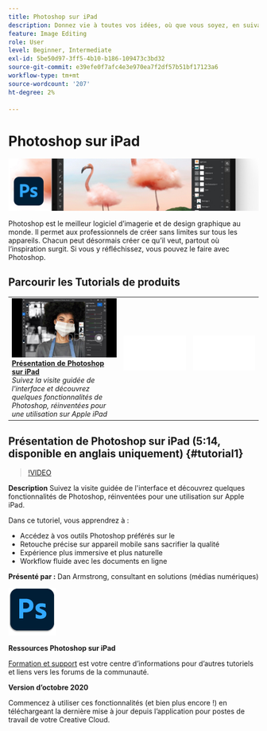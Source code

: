 ```yaml
---
title: Photoshop sur iPad
description: Donnez vie à toutes vos idées, où que vous soyez, en suivant l’inspiration dans Photoshop sur iPad
feature: Image Editing
role: User
level: Beginner, Intermediate
exl-id: 5be50d97-3ff5-4b10-b186-109473c3bd32
source-git-commit: e39efe0f7afc4e3e970ea7f2df57b51bf17123a6
workflow-type: tm+mt
source-wordcount: '207'
ht-degree: 2%

---
```


# Photoshop sur iPad

![Image de héros du tutoriel](../assets/PSoniPad.jpg)

Photoshop est le meilleur logiciel d’imagerie et de design graphique au monde. Il permet aux professionnels de créer sans limites sur tous les appareils. Chacun peut désormais créer ce qu’il veut, partout où l’inspiration surgit. Si vous y réfléchissez, vous pouvez le faire avec Photoshop.

## Parcourir les Tutorials de produits

<table style="table-layout:fixed">
<tr>
 <td>
   <a href="photoshopipad.md#tutorial1">
      <img alt="Présentation de Photoshop sur iPad" src="../assets/PSiPad_thumbnail.jpg" />
   </a>
    <div>
   <a href="photoshopipad.md#tutorial1"><strong>Présentation de Photoshop sur iPad</strong></a>
    </div>
    <em>Suivez la visite guidée de l'interface et découvrez quelques fonctionnalités de Photoshop, réinventées pour une utilisation sur Apple iPad</em>
    <br>
  </td>
  <td>
    <img alt="Espaceur" src="../assets/Whitespacer.png" />
    <div>
    <br>
  </td>
  <td>
    <img alt="Espaceur" src="../assets/Whitespacer.png" />
    <div>
    <br>
  </td>
</tr>
</table>

## Présentation de Photoshop sur iPad (5:14, disponible en anglais uniquement) {#tutorial1}

>[!VIDEO](https://video.tv.adobe.com/v/326899?hidetitle=true)

**Description**
Suivez la visite guidée de l&#39;interface et découvrez quelques fonctionnalités de Photoshop, réinventées pour une utilisation sur Apple iPad.

Dans ce tutoriel, vous apprendrez à :
* Accédez à vos outils Photoshop préférés sur le
* Retouche précise sur appareil mobile sans sacrifier la qualité
* Expérience plus immersive et plus naturelle
* Workflow fluide avec les documents en ligne

**Présenté par :**
Dan Armstrong, consultant en solutions (médias numériques)

![Photoshop sur le logo iPad](../assets/ps_appicon_96.png)

**Ressources Photoshop sur iPad**

[Formation et support](https://helpx.adobe.com/support/photoshop.html) est votre centre d’informations pour d’autres tutoriels et liens vers les forums de la communauté.

**Version d’octobre 2020**

Commencez à utiliser ces fonctionnalités (et bien plus encore !) en téléchargeant la dernière mise à jour depuis l’application pour postes de travail de votre Creative Cloud.
